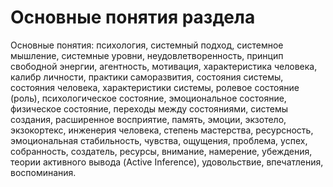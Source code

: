 # Основные понятия раздела

Основные понятия: психология, системный подход, системное мышление, системные уровни, неудовлетворенность, принцип свободной энергии, агентность, мотивация, характеристика человека, калибр личности, практики саморазвития, состояния системы, состояния человека, характеристики системы, ролевое состояние (роль), психологическое состояние, эмоциональное состояние, физическое состояние, переходы между состояниями, системы создания, расширенное восприятие, память, эмоции, экзотело, экзокортекс, инженерия человека, степень мастерства, ресурсность, эмоциональная стабильность, чувства, ощущения, проблема, успех, собранность, создатель, ресурсы, внимание, намерение, убеждения, теории активного вывода (Active Inference), удовольствие, впечатления, воспоминания.
